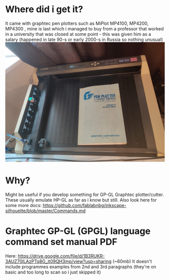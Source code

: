 # Where did i get it?
It came with graphtec pen plotters such as MiPlot MP4100, MP4200, MP4300 , mine is last which i managed to buy from a professor that worked in a university that was closed at some point - this was given him as a salary (happened in late 90-s or early 2000-s in Russia so nothing unusual)
![plotterpic](https://github.com/Snow4DV/graphtec-gp-gl-manual/blob/main/pJFt1FqY9VQ.jpg)
# Why?
Might be useful if you develop something for GP-GL Graphtec plotter/cutter. These usually emulate HP-GL as far as i know but still.
Also look here for some more docs: https://github.com/fablabnbg/inkscape-silhouette/blob/master/Commands.md

# Graphtec GP-GL (GPGL) language command set manual PDF
Here: https://drive.google.com/file/d/1B3RUKR-3AUZ70lLAzPTq8G_it09QH3mp/view?usp=sharing (~60mb)
It doesn't include programmes examples from 2nd and 3rd paragraphs (they're on basic and too long to scan so i just skipped it)
